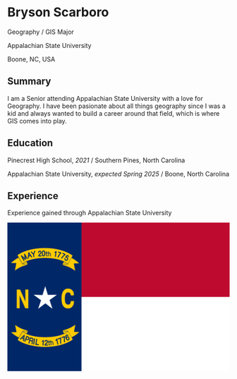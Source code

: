 # Bryson Scarboro
Geography / GIS Major

Appalachian State University 

Boone, NC, USA

## Summary
I am a Senior attending Appalachian State University with a love for Geography. I have been pasionate about all things geography since I was a kid and always wanted to build a career around that field, which is where GIS comes into play. 

## Education
Pinecrest High School, *2021* / Southern Pines, North Carolina

Appalachian State University, *expected Spring 2025* / Boone, North Carolina

## Experience 

Experience gained through Appalachian State University

<img src="nc.jpeg">
